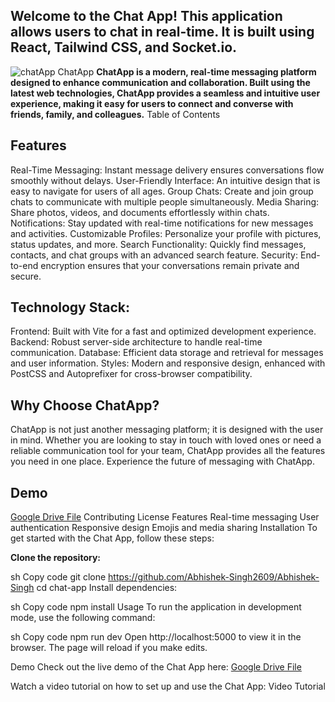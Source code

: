 ## Welcome to the Chat App! This application allows users to chat in real-time. It is built using React, Tailwind CSS, and Socket.io.
![chatApp](https://github.com/Abhishek-Singh2609/Abhishek-Singh/assets/76973944/3191ecb2-e5e4-4fbe-9489-8052a26ff066)
ChatApp
**ChatApp is a modern, real-time messaging platform designed to enhance communication and collaboration. Built using the latest web technologies, ChatApp provides a seamless and intuitive user experience, making it easy for users to connect and converse with friends, family, and colleagues.**
Table of Contents
## Features
Real-Time Messaging: Instant message delivery ensures conversations flow smoothly without delays.
User-Friendly Interface: An intuitive design that is easy to navigate for users of all ages.
Group Chats: Create and join group chats to communicate with multiple people simultaneously.
Media Sharing: Share photos, videos, and documents effortlessly within chats.
Notifications: Stay updated with real-time notifications for new messages and activities.
Customizable Profiles: Personalize your profile with pictures, status updates, and more.
Search Functionality: Quickly find messages, contacts, and chat groups with an advanced search feature.
Security: End-to-end encryption ensures that your conversations remain private and secure.
## Technology Stack:
Frontend: Built with Vite for a fast and optimized development experience.
Backend: Robust server-side architecture to handle real-time communication.
Database: Efficient data storage and retrieval for messages and user information.
Styles: Modern and responsive design, enhanced with PostCSS and Autoprefixer for cross-browser compatibility.
## Why Choose ChatApp?
ChatApp is not just another messaging platform; it is designed with the user in mind. Whether you are looking to stay in touch with loved ones or need a reliable communication tool for your team, ChatApp provides all the features you need in one place. Experience the future of messaging with ChatApp.
## Demo
[Google Drive File](https://drive.google.com/file/d/15GtnbA8rz9GqFeV1iAN81AuNFb88GW1G/view?usp=drive_link)
Contributing
License
Features
Real-time messaging
User authentication
Responsive design
Emojis and media sharing
Installation
To get started with the Chat App, follow these steps:

**Clone the repository:**

sh
Copy code
git clone https://github.com/Abhishek-Singh2609/Abhishek-Singh
cd chat-app
Install dependencies:

sh
Copy code
npm install
Usage
To run the application in development mode, use the following command:

sh
Copy code
npm run dev
Open http://localhost:5000 to view it in the browser. The page will reload if you make edits.

Demo
Check out the live demo of the Chat App here: [Google Drive File](https://drive.google.com/file/d/15GtnbA8rz9GqFeV1iAN81AuNFb88GW1G/view?usp=drive_link)


Watch a video tutorial on how to set up and use the Chat App: Video Tutorial
